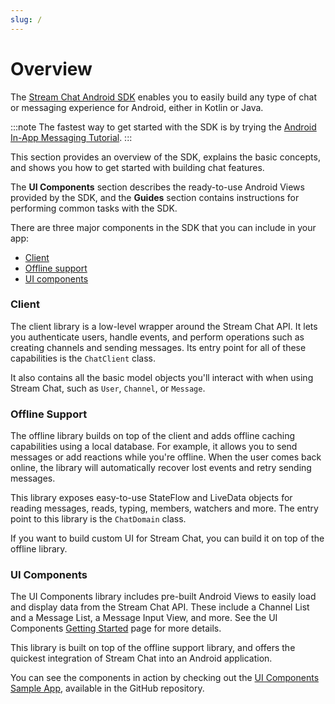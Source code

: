 ```yaml
---
slug: /
---
```


# Overview

The [Stream Chat Android SDK](https://github.com/GetStream/stream-chat-android) enables you to easily build any type of chat or messaging experience for Android, either in Kotlin or Java.

:::note 
The fastest way to get started with the SDK is by trying the [Android In-App Messaging Tutorial](https://getstream.io/tutorials/android-chat/).
:::

This section provides an overview of the SDK, explains the basic concepts, and shows you how to get started with building chat features.

The **UI Components** section describes the ready-to-use Android Views provided by the SDK, and the **Guides** section contains instructions for performing common tasks with the SDK.

There are three major components in the SDK that you can include in your app:

* [Client](https://github.com/GetStream/stream-chat-android/tree/main/stream-chat-android-client)
* [Offline support](https://github.com/GetStream/stream-chat-android/tree/main/stream-chat-android-offline)
* [UI components](https://github.com/GetStream/stream-chat-android/tree/main/stream-chat-android-ui-components)

### Client

The client library is a low-level wrapper around the Stream Chat API. It lets you authenticate users, handle events, and perform operations such as creating channels and sending messages. Its entry point for all of these capabilities is the `ChatClient` class.

It also contains all the basic model objects you'll interact with when using Stream Chat, such as `User`, `Channel`, or `Message`.

### Offline Support

The offline library builds on top of the client and adds offline caching capabilities using a local database. For example, it allows you to send messages or add reactions while you're offline. When the user comes back online, the library will automatically recover lost events and retry sending messages.

This library exposes easy-to-use StateFlow and LiveData objects for reading messages, reads, typing, members, watchers and more. The entry point to this library is the `ChatDomain` class.

If you want to build custom UI for Stream Chat, you can build it on top of the offline library.

### UI Components

The UI Components library includes pre-built Android Views to easily load and display data from the Stream Chat API. These include a Channel List and a Message List, a Message Input View, and more. See the UI Components [Getting Started](../03-ui/01-getting-started.md) page for more details.

This library is built on top of the offline support library, and offers the quickest integration of Stream Chat into an Android application.

You can see the components in action by checking out the [UI Components Sample App](https://github.com/GetStream/stream-chat-android/tree/main/stream-chat-android-ui-components-sample), available in the GitHub repository.
